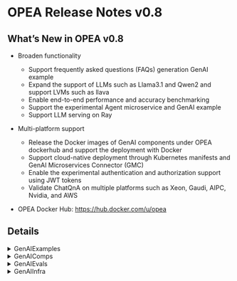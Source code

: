 # OPEA Release Notes v0.8
## What’s New in OPEA v0.8

- Broaden functionality
    - Support frequently asked questions (FAQs) generation GenAI example
    - Expand the support of LLMs such as Llama3.1 and Qwen2 and support LVMs such as llava
    - Enable end-to-end performance and accuracy benchmarking
    - Support the experimental Agent microservice and GenAI example
    - Support LLM serving on Ray

- Multi-platform support
    - Release the Docker images of GenAI components under OPEA dockerhub and support the deployment with Docker
    - Support cloud-native deployment through Kubernetes manifests and GenAI Microservices Connector (GMC)
    - Enable the experimental authentication and authorization support using JWT tokens
    - Validate ChatQnA on multiple platforms such as Xeon, Gaudi, AIPC, Nvidia, and AWS

- OPEA Docker Hub: https://hub.docker.com/u/opea

## Details

<details><summary>GenAIExamples</summary> 

- ChatQnA
    - Add ChatQnA instructions for AIPC([26d4ff](https://github.com/opea-project/GenAIExamples/commit/26d4ff11ffd323091d80efdd3f65e4c330b68840))
    - Adapt Vllm response format ([034541](https://github.com/opea-project/GenAIExamples/commit/034541404e23ce3927c170237817e98f9323af26))
    - Update tgi version([5f52a1](https://github.com/opea-project/GenAIExamples/commit/5f52a10ffef342ef7ab84e9cf7107903d1e578e4))
    - Update README.md([f9312b](https://github.com/opea-project/GenAIExamples/commit/f9312b37137ac087534d5536c767b465bac1b93b))
    - Udpate ChatQnA docker compose for Dataprep Update([335362](https://github.com/opea-project/GenAIExamples/commit/335362ab1191b1bcaa2c3bef06fb559bdd3d3f3f))
    - [Doc] Add valid micro-service details([e878dc](https://github.com/opea-project/GenAIExamples/commit/e878dc131171068d4d48686ed3909363403c6818))
    - Updates for running ChatQnA + Conversational UI on Gaudi([89ddec](https://github.com/opea-project/GenAIExamples/commit/89ddec9b2d473b6c0b427e264e0ed07e5d0045f5))
    - Fix win PC issues([ba6541](https://github.com/opea-project/GenAIExamples/commit/ba65415b78d237d180cf9f3654d72b106b7b8a2e))
    - [Doc]Add ChatQnA Flow Chart([97da49](https://github.com/opea-project/GenAIExamples/commit/97da49f61e9ae4aff6780b1ae52c7f66550f3608))
    - Add guardrails in the ChatQnA pipeline([955159](https://github.com/opea-project/GenAIExamples/commit/9551594164980fea59667f6679c84ba5cadf6410))
    - Fix a minor bug for chatqna in docker-compose([b46ae8](https://github.com/opea-project/GenAIExamples/commit/b46ae8bdcc1abfe04563cffc004a87d2884e111b))
    - Support vLLM/vLLM-on-Ray/Ray Serve for ChatQnA([631d84](https://github.com/opea-project/GenAIExamples/commit/631d841119ee6d3247551ef713ea40041c77d6b6))
    - Added ChatQnA example using Qdrant retriever([c74564](https://github.com/opea-project/GenAIExamples/commit/c745641ba103d9f88af01f871f31384f16d02360))
    - Update TEI version v1.5 for better performance([f4b4ac](https://github.com/opea-project/GenAIExamples/commit/f4b4ac0d3a762805fe2e1f1a09c8311cadc2114d))
    - Update ChatQnA upload feature([598484](https://github.com/opea-project/GenAIExamples/commit/5984848bb065917f60324c9a35ce98a1503ef1c1))
    - Add auto truncate for embedding and rerank([8b6094](https://github.com/opea-project/GenAIExamples/commit/8b60948c7b9ab96c4d12dd361b329ff72b2e0e0b))

- Deployment
    - Add Kubernetes manifest files for deploying DocSum([831463](https://github.com/opea-project/GenAIExamples/commit/83146320aa14fbea5fcd795a7b5203be43e32a14))
    - Update Kubernetes manifest files for CodeGen([2f9397](https://github.com/opea-project/GenAIExamples/commit/2f9397e012b7f3443d97f9cca786df5aa6d72437))
    - Add Kubernetes manifest files for deploying CodeTrans([c9548d](https://github.com/opea-project/GenAIExamples/commit/c9548d7921f73ac34b0867969de8ba7fe0c21453))
    - Updated READMEs for kubernetes example pipelines([c37d9c](https://github.com/opea-project/GenAIExamples/commit/c37d9c82b0df8a7a84462bdede93f0425470e4e0))
    - Update all examples yaml files of GMC in GenAIExample([290a74](https://github.com/opea-project/GenAIExamples/commit/290a74fae918da596dbb2d17ab87f828fef95e0d))
    - Doc: fix minor issue in GMC doc([d99461](https://github.com/opea-project/GenAIExamples/commit/d9946180a2372652136bd46a21aab308cda31d7e))
    - README for installing 4 worklods using helm chart([6e797f](https://github.com/opea-project/GenAIExamples/commit/6e797fae8923b520147419b87a193ccfb0d1de11))
    - Update Kubernetes manifest files for deploying ChatQnA([665c46](https://github.com/opea-project/GenAIExamples/commit/665c46ffae23b3dc3b4c6c7d6b7693886e913294))
    - Add new example of SearchQnA for GenAIExample([21b7d1](https://github.com/opea-project/GenAIExamples/commit/21b7d11098ca22accf2cd530a051403b95c5b4ba))
    - Add new example of Translation for GenAIExample([d0b028](https://github.com/opea-project/GenAIExamples/commit/d0b028d1997e1842d9cab48585a7f0b55de9b14b))

- Other examples
    - Update reranking microservice dockerfile path ([d7a5b7](https://github.com/opea-project/GenAIExamples/commit/d7a5b751d92b7714a8c3308c64f4a8b473710383))
    - Update tgi-gaudi version([3505bd](https://github.com/opea-project/GenAIExamples/commit/3505bd25a4f3494028cde45694f304dba665310b))
    - Refine README of Examples([f73267](https://github.com/opea-project/GenAIExamples/commit/f732674b1ef28e5c2589d3b8e0124ebedaf5d502))
    - Update READMEs([8ad7f3](https://github.com/opea-project/GenAIExamples/commit/8ad7f36fe2007160ba68b0e100f4471c46669afa))
    - [CodeGen] Add codegen flowchart([377dd2](https://github.com/opea-project/GenAIExamples/commit/377dd2fa9eac012b6927abee3ef5f6339549a4eb))
    - Update audioqna image name([615f0d](https://github.com/opea-project/GenAIExamples/commit/615f0d25470624534c541161c6e647f78b448af1))
    - Add auto-truncate to gaudi tei ([8d4209](https://github.com/opea-project/GenAIExamples/commit/8d4209a01541d078e41174ef13c5f5f9686be282))
    - Update visualQnA chinese version([497895](https://github.com/opea-project/GenAIExamples/commit/49789595e5f6f00e96426b2dc5034d0a68c0aea1))
    - Fix Typo for Translation Example([95c13d](https://github.com/opea-project/GenAIExamples/commit/95c13d9558acb85343f2d39fc9ef1d68aacfbb56))
    - FAQGen Megaservice([8c4a25](https://github.com/opea-project/GenAIExamples/commit/8c4a2534c1313a4a20948190489dedcf3c302eea))
    - Code-gen-react-ui([1b48e5](https://github.com/opea-project/GenAIExamples/commit/1b48e54a3d2e5ede8c3268c30766fa5182d3486c))
    - Added doc sum react-ui([edf0d1](https://github.com/opea-project/GenAIExamples/commit/edf0d14c95c9869b416d07c9af80ace2bc3691cb)) 

- CI/UT
    - Frontend failed with unknown timeout issue ([7ebe78](https://github.com/opea-project/GenAIExamples/commit/7ebe781ccb0d0396872c3aa9c195118ca07fc0b3))
    - Adding Chatqna Benchmark Test([11a56e](https://github.com/opea-project/GenAIExamples/commit/11a56e09ef86e88b29662130eba1913d40cb8aba))
    - Expand tgi connect timeout([ee0dcb](https://github.com/opea-project/GenAIExamples/commit/ee0dcb3d37ab64c89962fb41fc8b4d4916b05002))
    - Optimize gmc manifest e2e tests([15fc6f](https://github.com/opea-project/GenAIExamples/commit/15fc6f971154f19822ac8d9b168141a381c93114))
    - Add docker compose yaml print for test([bb4230](https://github.com/opea-project/GenAIExamples/commit/bb42307af952a8ca8c80dec329d84e1fe94943f3))
    - Refactor translation ci test ([b7975e](https://github.com/opea-project/GenAIExamples/commit/b7975e79d8c75899961e5946d8ad0356065f20c5))
    - Refactor searchqna ci test([ecf333](https://github.com/opea-project/GenAIExamples/commit/ecf33388359a9bc20ff63676f169cc4d8129b1e7))
    - Translate UT for UI([284d85](https://github.com/opea-project/GenAIExamples/commit/284d855bf410e5194c84523450397f0eb70ad0ee))
    - Enhancement the codetrans e2e test([450efc](https://github.com/opea-project/GenAIExamples/commit/450efcc139f26268b31a456db3f17024a37f896f))
    - Allow gmc e2e workflow to get secrets([f45f50](https://github.com/opea-project/GenAIExamples/commit/f45f508847823f3f6a1831d1a402932294b2a287))
    - Add checkout ref in gmc e2e workflow([62ae64](https://github.com/opea-project/GenAIExamples/commit/62ae64f13c8127cd7afd7d58d06c6cf9c51fafbf))
    - SearchQnA UT([268d58](https://github.com/opea-project/GenAIExamples/commit/268d58d4a971d7d8340e72caf90a4fc14650612d))
</details>

<details><summary>GenAIComps</summary> 

- Cores
    - Support https for microservice([2d6772](https://github.com/opea-project/GenAIComps/commit/2d6772456fb24cd344fc25e3eb4591d1a42eda71))
    - Enlarge megaservice request timeout for supporting high concurrency([876ca5](https://github.com/opea-project/GenAIComps/commit/876ca5080b47bfb9ea484f916561f2c68e3d37a0)) 
    - Add dynamic DAG([f2995a](https://github.com/opea-project/GenAIComps/commit/f2995ab5f55c8917b865a405fb9ffe99b70ff86d)) 

- LLM
    - Optional vllm microservice container build([963755](https://github.com/opea-project/GenAIComps/commit/9637553da6da07988df5d9007d9a736fe0ca4c47))
    - Refine vllm instruction([6e2c28](https://github.com/opea-project/GenAIComps/commit/6e2c28b17850964e5c07d5f418211722a9b09212))
    - Introduce 'entrypoint.sh' for some Containers([9ecc5c](https://github.com/opea-project/GenAIComps/commit/9ecc5c3b02bae88e148bfecafdd24be995d6b4c3))
    - Support llamaindex for retrieval microservice and remove langchain([61795f](https://github.com/opea-project/GenAIComps/commit/61795fd46a5c3047a3f08517b73cad52100396c8))
    - Update tgi with text-generation-inference:2.1.0([f23694](https://github.com/opea-project/GenAIComps/commit/f236949f62e26695ff0f6e7d4fbce8441fb2d8e4))
    - Fix requirements([f4b029](https://github.com/opea-project/GenAIComps/commit/f4b029805a310ce5bd4b0f03a9439ede149cb3ab)) 
    - Add vLLM on Ray microservice([ec3b2e](https://github.com/opea-project/GenAIComps/commit/ec3b2e841f23d1ee5dc4d89a57d34e51cf5a5909))
    - Update code/readme/UT for Ray Serve and VLLM([dd939c](https://github.com/opea-project/GenAIComps/commit/dd939c554add6a86577e50fc46ac93a7429ab6d9))
    - Allow the Ollama microservice to be configurable with different models([2458e2](https://github.com/opea-project/GenAIComps/commit/2458e2f1ec7f7e383429a54047814347e18c363d))
    - LLM performance optimization and code refine([6e31df](https://github.com/opea-project/GenAIComps/commit/6e31df2f0503eb075472ef5cd9cfc0f81112d804))

- DataPrep
    - Support get/delete file in Dataprep Microservice([5d0842](https://github.com/opea-project/GenAIComps/commit/5d08426c82f999d8a5b58fda042fa610473b0c9c))
    - Dataprep | PGVector : Added support for new changes in utils.py([54eb7a](https://github.com/opea-project/GenAIComps/commit/54eb7aba5b5a46f6bf9602254e1b331b58109c24))
    - Enhance the dataprep microservice by adding separators([ef97c2](https://github.com/opea-project/GenAIComps/commit/ef97c24792bd5711b5e5a000eafcd7fabcfc914b))
    - Freeze python-bidi==0.4.2 for dataprep/redis([b4012f](https://github.com/opea-project/GenAIComps/commit/b4012f610960514b6351dc94bdc346675e57b356))
    - Support delete data for Redis vector db([967fdd](https://github.com/opea-project/GenAIComps/commit/967fdd2f27fe1e7c99c6e6c28161c8f0f3bf2436)) 

- Other Components
    - Remove ingest in Retriever MS([d25d2c](https://github.com/opea-project/GenAIComps/commit/d25d2c4ec3146bcba26b8db3fc7fe4adeafff748))
    - Qdrant retriever microservice([9b658f](https://github.com/opea-project/GenAIComps/commit/9b658f4f8b83575c9acc8c9f4f24db2c0a5bf52f))
    - Update milvus service for dataprep and retriever([d7cdab](https://github.com/opea-project/GenAIComps/commit/d7cdab96744a0a1c914b9acd9a2515a29c1ed997))
    - Architecture specific args for a few containers([1dd7d4](https://github.com/opea-project/GenAIComps/commit/1dd7d41b4daaa8cb567b50143c5cd4b5119d6f4b))
    - Update driver compatible image([1d4664](https://github.com/opea-project/GenAIComps/commit/1d4664bc20793e41e83d4cb10869f0072e7506f3))
    - Fix Llama-Guard-2 issue([6b091c](https://github.com/opea-project/GenAIComps/commit/6b091c657228fcbc14824cd672ecbae4e4d487b6))
    - Embeddings: adaptive detect embedding model arguments in mosec([f164f0](https://github.com/opea-project/GenAIComps/commit/f164f0d7768c7f2463e11679785b9c7d7e93a19c))
    - Architecture specific args for langchain guardrails([5e232a](https://github.com/opea-project/GenAIComps/commit/5e232a9ac2adc8296e6503f6f7b26cc3a5ea5602))
    - Fix requirements install issue for reranks/fastrag([94e807](https://github.com/opea-project/GenAIComps/commit/94e807bbf15a9677209f8d28d0cc3251adfc75cc))
    - Update to remove warnings when building Dockerfiles([3e5dd0](https://github.com/opea-project/GenAIComps/commit/3e5dd0151699880f579ffddaa76293ede06cad2a))
    - Initiate Agent component([c3f6b2](https://github.com/opea-project/GenAIComps/commit/c3f6b2ebb75f6e6995e8b39adebe73051810856f))
    - Add FAQGen gateway in core to support FAQGen Example([9c90eb](https://github.com/opea-project/GenAIComps/commit/9c90ebf573621e894fa368848a79550701a338a6))
    - Prompt registry([f5a548](https://github.com/opea-project/GenAIComps/commit/f5a5489b0a42d01259f39b9016ea68429d2271e9))
    - Chat History microservice for chat data persistence([30d95b](https://github.com/opea-project/GenAIComps/commit/30d95b73dd20e1800e684bf7417a97b4e4cdc4df))
    - Align asr output and llm input without using orchestrator([64e042](https://github.com/opea-project/GenAIComps/commit/64e042146f4a7ea40e70a7fc5431d7f32e8ee02c))
    - Doc: add missing in README.md codeblock([2792e2](https://github.com/opea-project/GenAIComps/commit/2792e28334760d94908aa521be1bedcec8848ad3))
    - Prompt registry([f5a548](https://github.com/opea-project/GenAIComps/commit/f5a5489b0a42d01259f39b9016ea68429d2271e9))
    - Chat History microservice for chat data persistence([30d95b](https://github.com/opea-project/GenAIComps/commit/30d95b73dd20e1800e684bf7417a97b4e4cdc4df))
    - Align asr output and llm input without using orchestrator([64e042](https://github.com/opea-project/GenAIComps/commit/64e042146f4a7ea40e70a7fc5431d7f32e8ee02c))

- CI/UT
    - Fix duplicate ci test([33f37c](https://github.com/opea-project/GenAIComps/commit/33f37cebd4bba515b21203f94af2616faade2baa))
    - Build and push new docker images into registry([80da5a](https://github.com/opea-project/GenAIComps/commit/80da5a86abafeceaf196bacc17e3922dd3173be8))
    - Update image build for gaudi([fe3d22](https://github.com/opea-project/GenAIComps/commit/fe3d22acabdee2fbf72ced0fae3832e7ca1fa3e4))
    - Add guardrails ut([556030](https://github.com/opea-project/GenAIComps/commit/55603000eba4823678b3e79623186fa591a2f06f))
</details>

<details><summary>GenAIEvals</summary> 

- Update lm-eval to 0.4.3([89c825](https://github.com/opea-project/GenAIEval/commit/89c8255f3f41a545ace25c61db3160cbece3047f))
- Add toxicity/bias/hallucination metrics([48015a](https://github.com/opea-project/GenAIEval/commit/48015a1cb0c200aa1e7929367acd68d971ae544c))
- Support stress benchmark test([59cb27](https://github.com/opea-project/GenAIEval/commit/59cb275ca870bc1ff4514a1e3b8c67ca9e48c71e)) 
- Add rag related metrics([83ad9c](https://github.com/opea-project/GenAIEval/commit/83ad9c1eddde42b11be82b745f4d217af3acccfa))
- Added CRUD Chinese benchmark example([9cc6ca](https://github.com/opea-project/GenAIEval/commit/9cc6ca611e4d00e2e6f4d441cb171896c8ab0f23))
- Add MultiHop English benchmark accuracy([8aa1e6](https://github.com/opea-project/GenAIEval/commit/8aa1e6ed81f8209db03f653f0579215d36d24af3))
</details>

<details><summary>GenAIInfra</summary> 

- GMC
    - Enable image build on push for gmc([f8a295](https://github.com/opea-project/GenAIInfra/commit/f8a2954a3b1557190bdf1e90271f4a110ff91fb3))
    - Revise workflow to support gmc running in kind([a2dc96](https://github.com/opea-project/GenAIInfra/commit/a2dc9610664025ab8447da2d9baa83226c483296))
    - Enable GMC system installation on push([af2d0f](https://github.com/opea-project/GenAIInfra/commit/af2d0f522c726b8c892e6c8c7b1f984737ec5c10))
    - Enhance the switch mode for GMC router service required([f96b0e](https://github.com/opea-project/GenAIInfra/commit/f96b0e537ff2afcfcab184aa167c07df5955045f))
    - Optimize GMC e2e scripts([27a062](https://github.com/opea-project/GenAIInfra/commit/27a0627b41402b718ec15e29d13475a1505eb726))
    - Optimize app namesapces and fix some typos in gmc e2e test([9c97fa](https://github.com/opea-project/GenAIInfra/commit/9c97fad977450ceeae0b2c4c1bf52593ea298707))
    - Add GMC into README([b25c0b](https://github.com/opea-project/GenAIInfra/commit/b25c0bb01e29b1cc02cd1c6c0604fc03d793e786))
    - Gmc: add authN & authZ support on fake JWT token([3756cf](https://github.com/opea-project/GenAIInfra/commit/3756cf8bc0d7494562db61f8913ea51a663ce7db))
    - GMC: adopt new common/menifests([b18531](https://github.com/opea-project/GenAIInfra/commit/b185311a4ea6a799968b752d0955368a0ec9653a))
    - Add new example of searchQnA on both xeon and gaudi([883c8d](https://github.com/opea-project/GenAIInfra/commit/883c8da01508239354c0ba1320a57d0e64a1dec2))
    - Support switch mode in GMC for MI6 team([d11aeb](https://github.com/opea-project/GenAIInfra/commit/d11aebb028313c12fe4f25d9f617b061c0dda57f))
    - Add translation example into GMC([6235a9](https://github.com/opea-project/GenAIInfra/commit/6235a9ff561f1378b10dc19a80d9fde1cc77fbc5))
    - Gmc: add authN & authZ support on keycloak([3d139b](https://github.com/opea-project/GenAIInfra/commit/3d139b53f83d44eab985e902fc8699f87a21413b))
    - GMC: Support new component([4c5a51](https://github.com/opea-project/GenAIInfra/commit/4c5a51a0e536b7ff58ff0112cdc8310395e5d391))
    - GMC: update README([d57b94](https://github.com/opea-project/GenAIInfra/commit/d57b94b19c5c432bc3154bb11d2b7edcde3603a1))

- HelmChart
    - Helm chart: change default global.modelUseHostPath value([8ffc3b](https://github.com/opea-project/GenAIInfra/commit/8ffc3bc258c816aa01a83059ef908d7a0d0d6ee4))
    - Helm chart: Add readOnlyRootFilesystem to securityContext([9367a9](https://github.com/opea-project/GenAIInfra/commit/9367a9ce96c9e89098408e0c9078368571c38ef2))
    - Update chatqna with additional dependencies([009c96](https://github.com/opea-project/GenAIInfra/commit/009c960a9cdb28a9a8fb22f15b470a97e53a1bdf))
    - Update codegen with additional dependencies([d41dd2](https://github.com/opea-project/GenAIInfra/commit/d41dd27b49b733e76b2e41cc6a25bc2b2ab942eb))
    - Make endpoints configurable by user([486023](https://github.com/opea-project/GenAIInfra/commit/4860235e1774982ed5b827cbb36b4b3b8639f9fb))
    - Add data prep component([384931](https://github.com/opea-project/GenAIInfra/commit/384931799641c5e0faa89b080426b95ea55d1263))
    - The microservice port number is not configurable([fbaa6a](https://github.com/opea-project/GenAIInfra/commit/fbaa6aba1cf7d6167ffdcb465a57da05bce26b3e))
    - Add MAX_INPUT_TOKENS to tgi([2fcbb0](https://github.com/opea-project/GenAIInfra/commit/2fcbb0d563d04ac8e21df14ecd2c9c05db72c1af))
    - Add script to generate yaml files from helm-charts([6bfe31](https://github.com/opea-project/GenAIInfra/commit/6bfe31528f6be24e5922dfcc6aea0ad18fd61869))
    - Helm: support adding extra env from external configmap([7dabdf](https://github.com/opea-project/GenAIInfra/commit/7dabdf0b378f710e41fadf1fd4ef47b69bee2326))
    - Helm: expose dataprep configurable items into value file([83fc1a](https://github.com/opea-project/GenAIInfra/commit/83fc1a0b6af09ea64466e61d742d09b03eea82c5))
    - Helm: upgrade version to 0.8.0([b3cbde](https://github.com/opea-project/GenAIInfra/commit/b3cbde027932f530eed13393df3beae2d8e2febb))
    - Add whisper and asr components([9def61](https://github.com/opea-project/GenAIInfra/commit/9def61adc506ec61faeed1769ebaed0e3ef9ee95))
    - Add tts and speecht5 components helm chart([9d1465](https://github.com/opea-project/GenAIInfra/commit/9d146529a2f000f169308358a3d724861078d320))
    - Update the script to generate comp manifest([ab53e9](https://github.com/opea-project/GenAIInfra/commit/ab53e952965fc670694ee2ae91b76d0e34cc8bae))
    - Helm: remove unused Probes([c1cff5](https://github.com/opea-project/GenAIInfra/commit/c1cff5fe3c93262b600641694929349f59b86405))
    - Helm: Add tei-gaudi support([a456bf](https://github.com/opea-project/GenAIInfra/commit/a456bfb393f9428c17441ba3da1b1ad99a65d213))
    - Helm redis-vector-db: Add missings in value file([9e15ef](https://github.com/opea-project/GenAIInfra/commit/9e15ef1c523592e58f4e1f8e2a5d0029997c13a6))
    - Helm: Use empty string instead of null in value files([6151ac](https://github.com/opea-project/GenAIInfra/commit/6151ac7ccc53cd41e2e3ca43a5c6a7369eceaa1b))
    - Add component k8s manifest files([68483c](https://github.com/opea-project/GenAIInfra/commit/68483c5dbb0365fbad3b34792313d511e7ef898d))
    - Add helm test for chart redis-vector-db([236381](https://github.com/opea-project/GenAIInfra/commit/23638193f2819b513dbc8fb1c055cfa45b809e5a))
    - Add helm test for chart tgi([9b5def](https://github.com/opea-project/GenAIInfra/commit/9b5def0c26ae97a4c8a6e52a42c44917e9d79352))
    - Add helm test for chart tei([f5c7fa](https://github.com/opea-project/GenAIInfra/commit/f5c7fafd1bbea8f64663283e5131d8334fe4aec5))
    - Add helm test for chart teirerank([00532a](https://github.com/opea-project/GenAIInfra/commit/00532a51b8e1dff47e89a144814ac92627d8b01f))
    - Helm test: Make curl fail if http_status > 400 returned([92c4b5](https://github.com/opea-project/GenAIInfra/commit/92c4b5e21209caaeb288adad076e59acefaf411a))
    - Add helm test for chart embedding-usvc([a98561](https://github.com/opea-project/GenAIInfra/commit/a98561f9c817fa52a99742ee1ab1ac267a650d2f))
    - Add helm test for chart llm-uservice([f4f3ea](https://github.com/opea-project/GenAIInfra/commit/f4f3ea0e58bd09cbd45cb7267c989fa665171d21))
    - Add helm test for chart reranking-usvc([397208](https://github.com/opea-project/GenAIInfra/commit/397208985ba90ff71ec4eeaa0d3ca8f4187c6218))
    - Add helm test for chart retriever-usvc([6db408](https://github.com/opea-project/GenAIInfra/commit/6db408ab719846fe370c557ca1cc88d4cbe0fc18))
    - Helm: Support automatically install dependency charts([dc90a5](https://github.com/opea-project/GenAIInfra/commit/dc90a59803fb1e7730af96b0df09ef8d0a3950ce))
    - Helm: support remove helm dependency([fbdb1d](https://github.com/opea-project/GenAIInfra/commit/fbdb1da9bb40b810eb6615685883445c1c952f29))
    - Helm: upgrade tgi chart([c3a1c1](https://github.com/opea-project/GenAIInfra/commit/c3a1c1a093f0f523ab92a8d714cb03730a8c3d3f))
    - Helm/manifest: update tei config for tei-gaudi([88b3c1](https://github.com/opea-project/GenAIInfra/commit/88b3c108e5b5e3bfb6d9346ce2863b69f70cc2f1))
    - Add CodeTrans helm chart([5b05f9](https://github.com/opea-project/GenAIInfra/commit/5b05f9572879b0d9b939f0fbd2cd1eddc07fdb05))
    - Helm: Update chatqna to latest([7ff03b](https://github.com/opea-project/GenAIInfra/commit/7ff03b5593434b5571e683d52c8a22ab6764a461))
    - Add DocSum helm chart([b56116](https://github.com/opea-project/GenAIInfra/commit/b5611662df4109fd17dcf769c1684a5e01317f56))
    - Add docsum support for helm test([f6354b](https://github.com/opea-project/GenAIInfra/commit/f6354b96f6ec3ac4968b4f9f1eb029762fe5e1c0))
    - Helm: Update codegen to latest([419e5b](https://github.com/opea-project/GenAIInfra/commit/419e5bfc857095bbcea56747e3f4feefc6d81311))
    - Fix codegen helm chart readme([b4b28e](https://github.com/opea-project/GenAIInfra/commit/b4b28e98929c37dc44baaa3fd969e598b3c13836))
    - Disable runAsRoot for speecht5 and whisper([aeef78](https://github.com/opea-project/GenAIInfra/commit/aeef78254ce2a85779b6ff13fb14fcdd5bb0af52))
    - Use upstream tei-gaudi image([e4d3ff](https://github.com/opea-project/GenAIInfra/commit/e4d3ff6c13f210872dfc4ddc788fa735eac2b44b))

- Others
    - Enhancement the e2e test for GenAIInfra for fixing some bugs([602af5](https://github.com/opea-project/GenAIInfra/commit/602af53742900630a34a4eed9f37980483aa21b3))
    - Fix bugs for router on handling response from pipeline microservices([ef47f9](https://github.com/opea-project/GenAIInfra/commit/ef47f9db525c16b54d493549b8372946988fce2a))
    - Improve the examples of codegen and codetrans e2e test([07494c](https://github.com/opea-project/GenAIInfra/commit/07494c0e6ba09030cc8ea464ef783c983b9d5cf7))
    - Remove the dependencies of common microservices([f6dd87](https://github.com/opea-project/GenAIInfra/commit/f6dd87baf8d569db519e69661ae0d2cdd466fa69))
    - Add scripts for KubeRay and Ray Cluster([7d3d13](https://github.com/opea-project/GenAIInfra/commit/7d3d13f51f2cfed7be1e92f13f12ef2ff478e1f7))
    - Enable CI for common components([9e27a0](https://github.com/opea-project/GenAIInfra/commit/9e27a0d424cb3eacbf2cde636426e644ae739212))
    - Disable common component test([e1cd50](https://github.com/opea-project/GenAIInfra/commit/e1cd50269eebc010bd5f5043a1b4bc8c62a53231))
    - CI for common: avoid false error in helm test result([876b7a](https://github.com/opea-project/GenAIInfra/commit/876b7a4142e2e1e7a25f25ac279f043c844f1687))
    - Add the init input for pipeline to keep the parameter information([e25a1f](https://github.com/opea-project/GenAIInfra/commit/e25a1f86e85c452243aacf90a67e47777caf4703))
    - Adjust CI gaudi version([d75d8f](https://github.com/opea-project/GenAIInfra/commit/d75d8f2e1c356ca26fa09a2e9911de3aff87aa27))
    - Fix CHART_MOUNT and HFTOKEN for CI([10b908](https://github.com/opea-project/GenAIInfra/commit/10b908abf3b728c9652302efcb071bdc7f8e6426))
    - Change tgi tag because gaudi driver is upgraded to 1.16.1 ([6796ef](https://github.com/opea-project/GenAIInfra/commit/6796ef2560645c59cdf7b09af9a2d8aa0cb0d5a5))
    - Update README for new manifests([ec32bf](https://github.com/opea-project/GenAIInfra/commit/ec32bf04459fdbb4c8f99ebd1bac3216ad2e5283))
    - Support multiple router service in one namespace([0ac732](https://github.com/opea-project/GenAIInfra/commit/0ac73213b501fb5949a5ac8bf7f52d5a4acef580)) 
    - Improve workflow trigger conditions to be more precise([ab5c8d](https://github.com/opea-project/GenAIInfra/commit/ab5c8d8c07d8f8353315b7ebaf1eb745bf7b28e5))
    - Remove unnecessary component DocSumGaudi which would cause error([9b973a](https://github.com/opea-project/GenAIInfra/commit/9b973aceb25c307f2c7692c9364ebac9040b9a5d))
    - Remove chart_test scripts and add script to dump pod status([88caf0](https://github.com/opea-project/GenAIInfra/commit/88caf0df947866ffe609cf60805282970f887429))
</details>

